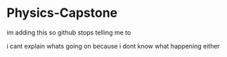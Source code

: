 # Physics-Capstone

im adding this so github stops telling me to

i cant explain whats going on because i dont know what happening either
